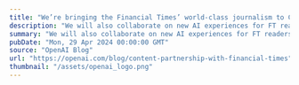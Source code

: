 ```yaml
---
title: "We’re bringing the Financial Times’ world-class journalism to ChatGPT"
description: "We will also collaborate on new AI experiences for FT readers."
summary: "We will also collaborate on new AI experiences for FT readers."
pubDate: "Mon, 29 Apr 2024 00:00:00 GMT"
source: "OpenAI Blog"
url: "https://openai.com/blog/content-partnership-with-financial-times"
thumbnail: "/assets/openai_logo.png"
---
```


